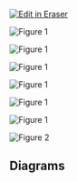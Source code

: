 <p><a target="_blank" href="https://app.eraser.io/workspace/4vA9XMlYvgDVr4szrN4d" id="edit-in-eraser-github-link"><img alt="Edit in Eraser" src="https://firebasestorage.googleapis.com/v0/b/second-petal-295822.appspot.com/o/images%2Fgithub%2FOpen%20in%20Eraser.svg?alt=media&amp;token=968381c8-a7e7-472a-8ed6-4a6626da5501"></a></p>

![Figure 1](/.eraser/4vA9XMlYvgDVr4szrN4d___reS6fUv66LcKWYn8yV2OvCPvwSm2___---figure---T6v4gdX4NbshYiVosilPA---figure---hX1K4htcm5Mb0kEgvTtj3Q.png "Figure 1")

![Figure 1](/.eraser/4vA9XMlYvgDVr4szrN4d___reS6fUv66LcKWYn8yV2OvCPvwSm2___---figure---T6v4gdX4NbshYiVosilPA---figure---hX1K4htcm5Mb0kEgvTtj3Q.png "Figure 1")

![Figure 1](/.eraser/4vA9XMlYvgDVr4szrN4d___reS6fUv66LcKWYn8yV2OvCPvwSm2___---figure---T6v4gdX4NbshYiVosilPA---figure---hX1K4htcm5Mb0kEgvTtj3Q.png "Figure 1")

![Figure 1](/.eraser/4vA9XMlYvgDVr4szrN4d___reS6fUv66LcKWYn8yV2OvCPvwSm2___---figure---T6v4gdX4NbshYiVosilPA---figure---hX1K4htcm5Mb0kEgvTtj3Q.png "Figure 1")

![Figure 1](/.eraser/4vA9XMlYvgDVr4szrN4d___reS6fUv66LcKWYn8yV2OvCPvwSm2___---figure---T6v4gdX4NbshYiVosilPA---figure---hX1K4htcm5Mb0kEgvTtj3Q.png "Figure 1")

![Figure 1](/.eraser/4vA9XMlYvgDVr4szrN4d___reS6fUv66LcKWYn8yV2OvCPvwSm2___---figure---T6v4gdX4NbshYiVosilPA---figure---hX1K4htcm5Mb0kEgvTtj3Q.png "Figure 1")

![Figure 2](/.eraser/4vA9XMlYvgDVr4szrN4d___reS6fUv66LcKWYn8yV2OvCPvwSm2___---figure---kLHm_98djyIYP0gFjGN7L---figure---qea7E2VtJB9beftaOo2OkQ.png "Figure 2")




<!-- eraser-additional-content -->
## Diagrams
<!-- eraser-additional-files -->
<a href="/new-file-apr-3rd-flowchart-1.eraserdiagram" data-element-id="G2SiRCoiiw0aBhPU58428"><img src="/.eraser/4vA9XMlYvgDVr4szrN4d___reS6fUv66LcKWYn8yV2OvCPvwSm2___---diagram----8e0ed0ef98a7bf8e96822e8aa63982e7.png" alt="" data-element-id="G2SiRCoiiw0aBhPU58428" /></a>
<a href="/new-file-apr-3rd-cloud-architecture-2.eraserdiagram" data-element-id="bi7_zk98NZVaWsFQ4VW7B"><img src="/.eraser/4vA9XMlYvgDVr4szrN4d___reS6fUv66LcKWYn8yV2OvCPvwSm2___---diagram----097217e93dc3be010f7686558aa2c887.png" alt="" data-element-id="bi7_zk98NZVaWsFQ4VW7B" /></a>
<!-- end-eraser-additional-files -->
<!-- end-eraser-additional-content -->
<!--- Eraser file: https://app.eraser.io/workspace/4vA9XMlYvgDVr4szrN4d --->